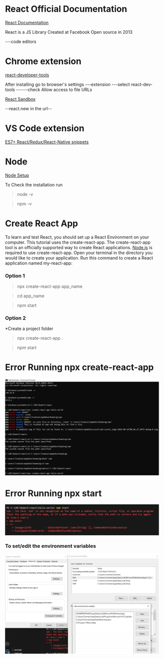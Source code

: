 # React Official Documentation

[React Documentation](https://react.dev/)

React is a JS Library
Created at Facebook
Open source in 2013

---code editors
# Chrome extension 
[react-developer-tools](https://chromewebstore.google.com/detail/react-developer-tools/fmkadmapgofadopljbjfkapdkoienihi)

After installing go to browser's settings ---extension ---select react-dev-tools ------check Allow access to file URLs

[React Sandbox](https://codesandbox.io/p/sandbox/react-new?utm_source=dotnew)

--react.new in the url--


# VS Code extension

[ES7+ React/Redux/React-Native snippets](https://marketplace.visualstudio.com/items?itemName=dsznajder.es7-react-js-snippets)

# Node
[Node Setup](https://nodejs.org/en/download/prebuilt-installer)

To Check the installation run

>node -v

>npm -v


# Create React App

To learn and test React, you should set up a React Environment on your computer.
This tutorial uses the create-react-app.
The create-react-app tool is an officially supported way to create React applications.
[Node.js](https://nodejs.org/en/download/prebuilt-installer) is required to use create-react-app.
Open your terminal in the directory you would like to create your application.
Run this command to create a React application named my-react-app:

### Option 1

>npx create-react-app app_name

>cd app_name

>npm start

### Option 2
*Create a project folder 

> npx create-react-app .

> npm start  


# Error Running npx create-react-app

![npx create-react-app](Assets/npm-missing-folder-error.PNG)


# Error Running npx start
 
![npx start](Assets/npm-start-pag1-error.PNG)

### To set/edit the environment variables
![npx start fix](Assets/npm-start-pag2-error.PNG)




